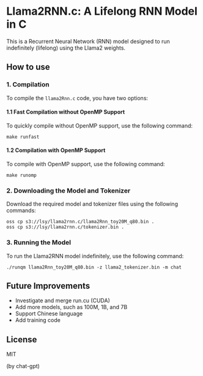 # Llama2RNN.c: A Lifelong RNN Model in C

This is a Recurrent Neural Network (RNN) model designed to run indefinitely (lifelong) using the Llama2 weights.

## How to use

### 1. Compilation

To compile the `llama2Rnn.c` code, you have two options:

#### 1.1 Fast Compilation without OpenMP Support

To quickly compile without OpenMP support, use the following command:

```
make runfast
```

#### 1.2 Compilation with OpenMP Support

To compile with OpenMP support, use the following command:

```
make runomp
```

### 2. Downloading the Model and Tokenizer

Download the required model and tokenizer files using the following commands:

```
oss cp s3://lsy/llama2rnn.c/llama2Rnn_toy20M_q80.bin .
oss cp s3://lsy/llama2rnn.c/tokenizer.bin .
```

### 3. Running the Model

To run the Llama2RNN model indefinitely, use the following command:

```
./runqm llama2Rnn_toy20M_q80.bin -z llama2_tokenizer.bin -m chat
```

## Future Improvements

- Investigate and merge run.cu (CUDA)
- Add more models, such as 100M, 1B, and 7B
- Support Chinese language
- Add training code

## License

MIT

(by chat-gpt)
